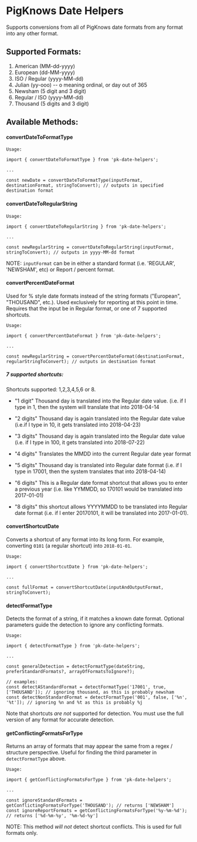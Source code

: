 # PigKnows Date Helpers

Supports conversions from all of PigKnows date formats from any format into any other format.

## Supported Formats:
1. American (MM-dd-yyyy)
2. European (dd-MM-yyyy)
3. ISO / Regular (yyyy-MM-dd)
4. Julian (yy-ooo) -- o meaning ordinal, or day out of 365
5. Newsham (5 digit and 3 digit)
6. Regular / ISO (yyyy-MM-dd)
7. Thousand (5 digits and 3 digit)

## Available Methods:

#### convertDateToFormatType
    Usage:

    import { convertDateToFormatType } from 'pk-date-helpers';

    ...

    const newDate = convertDateToFormatType(inputFormat, destinationFormat, stringToConvert); // outputs in specified destination format

#### convertDateToRegularString
    Usage:

    import { convertDateToRegularString } from 'pk-date-helpers';

    ...

    const newRegularString = convertDateToRegularString(inputFormat, stringToConvert); // outputs in yyyy-MM-dd format

NOTE: `inputFormat` can be in either a standard format (i.e. 'REGULAR', 'NEWSHAM', etc) or Report / percent format.

#### convertPercentDateFormat
Used for % style date formats instead of the string formats ("European", "THOUSAND", etc.). Used exclusively for reporting at this point in time. Requires that the input be in Regular format, or one of 7 supported shortcuts.

    Usage:

    import { convertPercentDateFormat } from 'pk-date-helpers';

    ...

    const newRegularString = convertPercentDateFormat(destinationFormat, regularStringToConvert); // outputs in destination format

##### 7 supported shortcuts:
Shortcuts supported: 1,2,3,4,5,6 or 8.

- "1 digit" Thousand day is translated into the Regular date value. (i.e. if I type in 1, then the system will translate that into 2018-04-14

- "2 digits" Thousand day is again translated into the Regular date value (i.e.if I type in 10, it gets translated into 2018-04-23)

- "3 digits" Thousand day is again translated into the Regular date value (i.e. if I type in 100, it gets translated into 2018-07-22)

- "4 digits" Translates the MMDD into the current Regular date year format

- "5 digits" Thousand day is translated into Regular date format (i.e. if I type in 17001, then the system translates that into 2018-04-14)

- "6 digits" This is a Regular date format shortcut that allows you to enter a previous year (i.e. like YYMMDD, so 170101 would be translated into 2017-01-01)

- "8 digits" this shortcut allows YYYYMMDD to be translated into Regular date format (i.e. if I enter 20170101, it will be translated into 2017-01-01).

#### convertShortcutDate
Converts a shortcut of any format into its long form. For example, converting `0101` (a regular shortcut) into `2018-01-01`.

    Usage:

    import { convertShortcutDate } from 'pk-date-helpers';

    ...

    const fullFormat = convertShortcutDate(inputAndOutputFormat, stringToConvert);

#### detectFormatType
Detects the format of a string, if it matches a known date format. Optional parameters guide the detection to ignore any conflicting formats.

    Usage:

    import { detectFormatType } from 'pk-date-helpers';

    ...

    const generalDetection = detectFormatType(dateString, preferStandardFormats?, arrayOfFormatsToIgnore?);

    // examples:
    const detectAStandardFormat = detectFormatType('17001', true, ['THOUSAND']); // ignoring thousand, as this is probably newsham
    const detectNonStandardFormat = detectFormatType('001', false, ['%n', '%t']); // ignoring %n and %t as this is probably %j

Note that shortcuts *are not* supported for detection. You must use the full version of any format for accurate detection.

#### getConflictingFormatsForType
Returns an array of formats that may appear the same from a regex / structure perspective. Useful for finding the third parameter in `detectFormatType` above.

    Usage:

    import { getConflictingFormatsForType } from 'pk-date-helpers';

    ...

    const ignoreStandardFormats = getConflictingFormatsForType('THOUSAND'); // returns ['NEWSHAM']
    const ignoreReportFormats = getConflictingFormatsForType('%y-%m-%d'); // returns ['%d-%m-%y', '%m-%d-%y']

NOTE: This method *will not* detect shortcut conflicts. This is used for full formats only.
